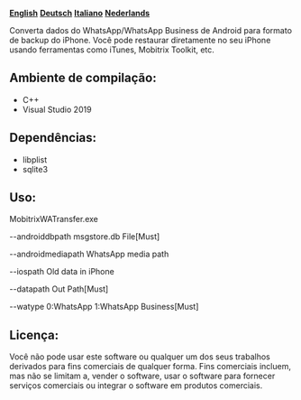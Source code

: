 **[English](README.md)** **[Deutsch](README-de.md)** **[Italiano](README-it.md)** **[Nederlands](README-nl.md)**


Converta dados do WhatsApp/WhatsApp Business de Android para formato de backup do iPhone. Você pode restaurar diretamente no seu iPhone usando ferramentas como iTunes, Mobitrix Toolkit, etc.

## Ambiente de compilação:
- C++
- Visual Studio 2019
##  Dependências:

- libplist
- sqlite3
  
## Uso:
MobitrixWATransfer.exe 

--androiddbpath msgstore.db File[Must] 

--androidmediapath WhatsApp media path 

--iospath Old data in iPhone 

--datapath Out Path[Must] 

--watype 0:WhatsApp 1:WhatsApp Business[Must]

## Licença:
Você não pode usar este software ou qualquer um dos seus trabalhos derivados para fins comerciais de qualquer forma. Fins comerciais incluem, mas não se limitam a, vender o software, usar o software para fornecer serviços comerciais ou integrar o software em produtos comerciais.
